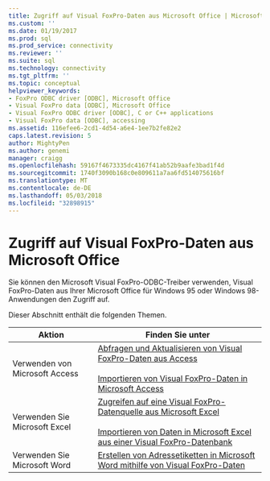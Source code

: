 ```yaml
---
title: Zugriff auf Visual FoxPro-Daten aus Microsoft Office | Microsoft Docs
ms.custom: ''
ms.date: 01/19/2017
ms.prod: sql
ms.prod_service: connectivity
ms.reviewer: ''
ms.suite: sql
ms.technology: connectivity
ms.tgt_pltfrm: ''
ms.topic: conceptual
helpviewer_keywords:
- FoxPro ODBC driver [ODBC], Microsoft Office
- Visual FoxPro data [ODBC], Microsoft Office
- Visual FoxPro ODBC driver [ODBC], C or C++ applications
- Visual FoxPro data [ODBC], accessing
ms.assetid: 116efee6-2cd1-4d54-a6e4-1ee7b2fe82e2
caps.latest.revision: 5
author: MightyPen
ms.author: genemi
manager: craigg
ms.openlocfilehash: 59167f4673335dc4167f41ab52b9aafe3bad1f4d
ms.sourcegitcommit: 1740f3090b168c0e809611a7aa6fd514075616bf
ms.translationtype: MT
ms.contentlocale: de-DE
ms.lasthandoff: 05/03/2018
ms.locfileid: "32898915"
---
```

# <a name="accessing-visual-foxpro-data-from-microsoft-office"></a>Zugriff auf Visual FoxPro-Daten aus Microsoft Office
Sie können den Microsoft Visual FoxPro-ODBC-Treiber verwenden, Visual FoxPro-Daten aus Ihrer Microsoft Office für Windows 95 oder Windows 98-Anwendungen den Zugriff auf.  
  
 Dieser Abschnitt enthält die folgenden Themen.  
  
|Aktion|Finden Sie unter|  
|--------|---------|  
|Verwenden von Microsoft Access|[Abfragen und Aktualisieren von Visual FoxPro-Daten aus Access](../../odbc/microsoft/querying-and-updating-visual-foxpro-data-from-microsoft-access.md)<br /><br /> [Importieren von Visual FoxPro-Daten in Microsoft Access](../../odbc/microsoft/importing-visual-foxpro-data-into-microsoft-access.md)|  
|Verwenden Sie Microsoft Excel|[Zugreifen auf eine Visual FoxPro-Datenquelle aus Microsoft Excel](../../odbc/microsoft/accessing-a-visual-foxpro-data-source-from-microsoft-excel.md)<br /><br /> [Importieren von Daten in Microsoft Excel aus einer Visual FoxPro-Datenbank](../../odbc/microsoft/importing-data-into-microsoft-excel-from-a-visual-foxpro-database.md)|  
|Verwenden Sie Microsoft Word|[Erstellen von Adressetiketten in Microsoft Word mithilfe von Visual FoxPro-Daten](../../odbc/microsoft/creating-mailing-labels-in-microsoft-word-using-visual-foxpro-data.md)|
